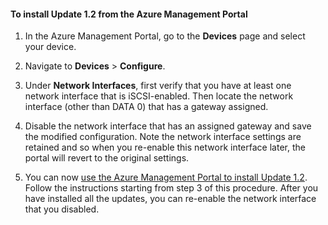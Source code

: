 <!--author=SharS last changed: 12/1/2015-->

#### To install Update 1.2 from the Azure Management Portal

1. In the Azure Management Portal, go to the **Devices** page and select your device.
 
2. Navigate to **Devices** > **Configure**. 

3. Under **Network Interfaces**, first verify that you have at least one network interface that is iSCSI-enabled. Then locate the network interface (other than DATA 0) that has a gateway assigned. 

4. Disable the network interface that has an assigned gateway and save the modified configuration. Note the network interface settings are retained and so when you re-enable this network interface later, the portal will revert to the original settings.

7. You can now [use the Azure Management Portal to install Update 1.2](#install-update-12-via-the-azure-portal). Follow the instructions starting from step 3 of this procedure. After you have installed all the updates, you can re-enable the network interface that you disabled. 





